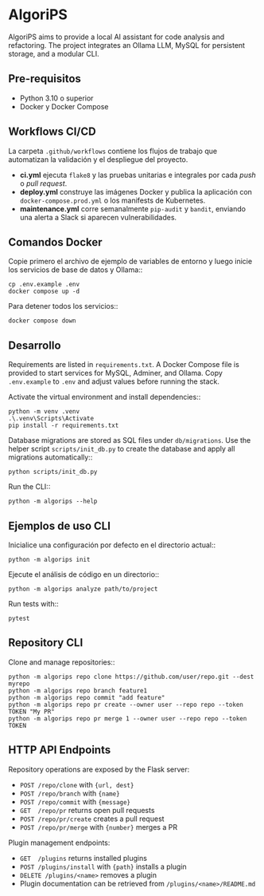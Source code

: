 # AlgoriPS

AlgoriPS aims to provide a local AI assistant for code analysis and refactoring. The
project integrates an Ollama LLM, MySQL for persistent storage, and a modular CLI.

## Pre-requisitos

* Python 3.10 o superior
* Docker y Docker Compose

## Workflows CI/CD
La carpeta `.github/workflows` contiene los flujos de trabajo que
automatizan la validación y el despliegue del proyecto.
- **ci.yml** ejecuta `flake8` y las pruebas unitarias e
  integrales por cada *push* o *pull request*.
- **deploy.yml** construye las imágenes Docker y publica la
  aplicación con `docker-compose.prod.yml` o los manifests de
  Kubernetes.
- **maintenance.yml** corre semanalmente `pip-audit` y `bandit`,
  enviando una alerta a Slack si aparecen vulnerabilidades.

## Comandos Docker

Copie primero el archivo de ejemplo de variables de entorno y luego inicie los
servicios de base de datos y Ollama::

    cp .env.example .env
    docker compose up -d

Para detener todos los servicios::

    docker compose down

## Desarrollo

Requirements are listed in `requirements.txt`. A Docker Compose file is provided to
start services for MySQL, Adminer, and Ollama. Copy `.env.example` to `.env` and
adjust values before running the stack.

Activate the virtual environment and install dependencies::

    python -m venv .venv
    .\.venv\Scripts\Activate
    pip install -r requirements.txt

Database migrations are stored as SQL files under `db/migrations`. Use the
helper script `scripts/init_db.py` to create the database and apply all
migrations automatically::

    python scripts/init_db.py

Run the CLI::

    python -m algorips --help

## Ejemplos de uso CLI

Inicialice una configuración por defecto en el directorio actual::

    python -m algorips init

Ejecute el análisis de código en un directorio::

    python -m algorips analyze path/to/project

Run tests with::

    pytest

## Repository CLI

Clone and manage repositories::

    python -m algorips repo clone https://github.com/user/repo.git --dest myrepo
    python -m algorips repo branch feature1
    python -m algorips repo commit "add feature"
    python -m algorips repo pr create --owner user --repo repo --token TOKEN "My PR"
    python -m algorips repo pr merge 1 --owner user --repo repo --token TOKEN

## HTTP API Endpoints

Repository operations are exposed by the Flask server:
- `POST /repo/clone` with `{url, dest}`
- `POST /repo/branch` with `{name}`
- `POST /repo/commit` with `{message}`
- `GET  /repo/pr` returns open pull requests
- `POST /repo/pr/create` creates a pull request
- `POST /repo/pr/merge` with `{number}` merges a PR

Plugin management endpoints:
- `GET  /plugins` returns installed plugins
- `POST /plugins/install` with `{path}` installs a plugin
- `DELETE /plugins/<name>` removes a plugin
- Plugin documentation can be retrieved from `/plugins/<name>/README.md`
